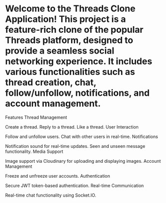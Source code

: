 # Welcome to the Threads Clone Application! This project is a feature-rich clone of the popular Threads platform, designed to provide a seamless social networking experience. It includes various functionalities such as thread creation, chat, follow/unfollow, notifications, and account management.

Features
Thread Management

Create a thread.
Reply to a thread.
Like a thread.
User Interaction

Follow and unfollow users.
Chat with other users in real-time.
Notifications

Notification sound for real-time updates.
Seen and unseen message functionality.
Media Support

Image support via Cloudinary for uploading and displaying images.
Account Management

Freeze and unfreeze user accounts.
Authentication

Secure JWT token-based authentication.
Real-time Communication

Real-time chat functionality using Socket.IO.
